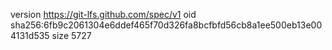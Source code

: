 version https://git-lfs.github.com/spec/v1
oid sha256:6fb9c2061304e6ddef465f70d326fa8bcfbfd56cb8a1ee500eb13e004131d535
size 5727
